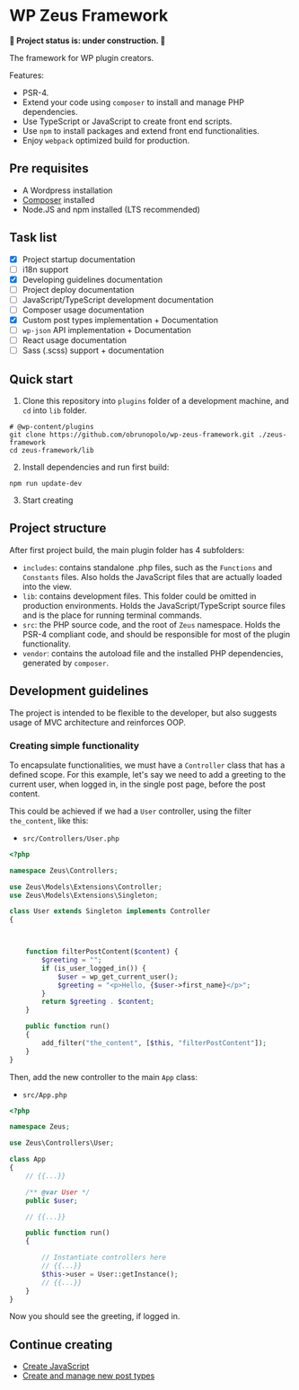 
# WP Zeus Framework

**:construction: Project status is: under construction. :construction:**

The framework for WP plugin creators.

Features:

 * PSR-4.
 * Extend your code using `composer` to install and manage PHP dependencies.
 * Use TypeScript or JavaScript to create front end scripts.
 * Use `npm` to install packages and extend front end functionalities.
 * Enjoy `webpack` optimized build for production.

## Pre requisites

 - A Wordpress installation
 - [Composer](https://getcomposer.org/) installed
 - Node.JS and npm installed (LTS recommended)

## Task list

 - [x] Project startup documentation
 - [ ] i18n support
 - [x] Developing guidelines documentation
 - [ ] Project deploy documentation
 - [ ] JavaScript/TypeScript development documentation
 - [ ] Composer usage documentation
 - [x] Custom post types implementation + Documentation
 - [ ] `wp-json` API implementation + Documentation
 - [ ] React usage documentation
 - [ ] Sass (.scss) support + documentation

## Quick start

1. Clone this repository into `plugins` folder of a development machine, and `cd` into `lib` folder.

```
# @wp-content/plugins
git clone https://github.com/obrunopolo/wp-zeus-framework.git ./zeus-framework
cd zeus-framework/lib
```

2. Install dependencies and run first build:

```
npm run update-dev
```

3. Start creating

## Project structure

After first project build, the main plugin folder has 4 subfolders:

 - `includes`: contains standalone .php files, such as the `Functions` and `Constants` files. Also holds the JavaScript files that are actually loaded into the view.
 - `lib`: contains development files. This folder could be omitted in production environments. Holds the JavaScript/TypeScript source files and is the place for running terminal commands.
 - `src`: the PHP source code, and the root of `Zeus` namespace. Holds the PSR-4 compliant code, and should be responsible for most of the plugin functionality.
 - `vendor`: contains the autoload file and the installed PHP dependencies, generated by `composer`.

## Development guidelines

The project is intended to be flexible to the developer, but also suggests usage of MVC architecture and reinforces OOP.

### Creating simple functionality

To encapsulate functionalities, we must have a `Controller` class that has a defined scope. For this example, let's say we need to add a greeting to the current user, when logged in, in the single post page, before the post content.

This could be achieved if we had a `User` controller, using the filter `the_content`, like this:

 - `src/Controllers/User.php`
```php
<?php

namespace Zeus\Controllers;

use Zeus\Models\Extensions\Controller;
use Zeus\Models\Extensions\Singleton;

class User extends Singleton implements Controller
{



    function filterPostContent($content) {
        $greeting = "";
        if (is_user_logged_in()) {
            $user = wp_get_current_user();
            $greeting = "<p>Hello, {$user->first_name}</p>";
        }
        return $greeting . $content;
    }

    public function run()
    {
        add_filter("the_content", [$this, "filterPostContent"]);
    }
}
```

Then, add the new controller to the main `App` class:

 - `src/App.php`

```php
<?php

namespace Zeus;

use Zeus\Controllers\User;

class App
{
    // {{...}}

    /** @var User */
    public $user;

    // {{...}}

    public function run()
    {

        // Instantiate controllers here
        // {{...}}
        $this->user = User::getInstance();
        // {{...}}
    }
}
```

Now you should see the greeting, if logged in.

## Continue creating

 - [Create JavaScript](__docs__/js.md)
 - [Create and manage new post types](__docs__/post.md)
